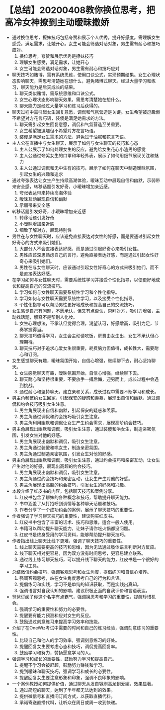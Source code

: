 # 【总结】20200408教你换位思考，把高冷女神撩到主动暧昧撒娇

-   通过换位思考，撩妹技巧包括夸赞和展示个人优秀，提升好感度。需理解女生感受，满足需求，让她开心。女生可能会筛选对话对象，男生需有耐心和技巧应对。
    1.  换位思考，夸赞和展示优秀是撩妹技巧
    2.  理解女生感受，满足需求，让她开心
    3.  女生可能会筛选对话对象，男生需有耐心和技巧应对
-   聊天技巧如赌博，需有系统思维，使用口诀公式，实现预期结果。女生心理状态影响聊天，需思考清楚她在想什么，避免赌博式聊天。经过大量学习和练习，聊天能力是后天成长的结果。
    1.  聊天类似赌博，需系统思维和口诀公式。
    2.  女生心理状态影响聊天效果，需思考清楚她在想什么。
    3.  聊天能力是经过大量学习和练习后获得的。
-   聊天过程中需引起女生回复意愿，调侃和气氛营造是关键。女生希望被逗趣但不希望对方花言巧语，装傻是满足她需求的方法。
    1.  聊天需引起女生回复意愿，调侃和气氛营造至关重要。
    2.  女生希望被逗趣但不希望对方花言巧语。
    3.  装傻是满足女生需求的方法，避免过于油腻和花言巧语。
-   主人公在直播中与女生聊天，展示了如何与女生聊天的技巧和心态
    1.  主人公展示了如何处理女生的反应，避免给女生花心小渣男的感觉
    2.  主人公通过夸奖女生的口罩和年轻外表，展示了如何用细节展现关注和魅力
    3.  主人公通过调侃和无中生有的技巧，展示了如何在聊天中制造暧昧氛围，引起女生的兴趣和追求
-   通过夸张表达让女生产生持续高潮体验，暧昧互动中展现自信和幽默，示弱带来安全感，转移话题引发好奇，小暧昧增加亲近感。
    1.  夸张表达带来持续高潮体验
    2.  暧昧互动展现自信和幽默
    3.  示弱带来安全感
-   转移话题引发好奇，小暧昧增加亲近感
    1.  转移话题引发好奇
    2.  小暧昧增加亲近感
    3.  细致了解对方，展现特别性
-   男性在与女性聊天时，应该避免直接表达对女性的好感，而是要通过引起女性好奇心的方式来吸引她们。
    1.  大部分人不会直接表达好感，而是通过引起好奇心来吸引女性。
    2.  男性应该深思熟虑自己的言行，避免直接表达好感，而是通过引起女性好奇心来吸引她们。
    3.  男性在与女性聊天时，应该通过引起女性好奇心的方式来吸引她们，而不是直接表达好感。
-   在学习如何与女性聊天时，需要系统性学习并接受个性化指导，以便更好地成长和提高自己的交流技巧。
    1.  学习如何与女性聊天需要系统性学习和个性化指导。
    2.  学习如何与女性聊天需要系统性学习，以及接受个性化指导。
    3.  个性化指导可以帮助男性更好地成长和提高自己的交流技巧。
-   女生感觉自己有问题，不愿承认，但又有点否认，崇拜对方，吸引力增强，主动找话题，解释不是帮别人化妆。
    1.  女生心理想法，不承认但觉得合理，渴望认可，好感增高，吸引力足，节奏掌握得当。
    2.  聊天技巧值得学习，女生会主动请吃饭，房费由女生出，女生不承认但心理期待。
    3.  聊天技巧对于追求心爱女生很重要，耗费脑力但值得，成长性大，需要耐心和订阅。
-   女生感觉聊天有趣，暧昧氛围开始，自信心增强，继续聊下去，耐心坚持聊天。
    1.  女生感觉聊天有趣，暧昧氛围开始，自信心增强，继续聊下去。
    2.  聊天耐心和坚持很重要，不要放手一搏后悔，迎男而上，成长过程中会遇到挑战。
    3.  通过耐心和坚持聊天，建立亲和关系，成长过程中需要不断学习和成长。
-   男主角频繁约女生回家，引起保安的疑惑和羡慕，展现出自信和幽默，通过调侃和约会技巧吸引女生注意。
    1.  男主角展现出自信和幽默，引起保安的疑惑和羡慕。
    2.  男主角通过调侃和约会技巧吸引女生注意。
    3.  男主角利用幽默和调侃让女生产生约会需求，展现高阶约会技巧。
-   男主角展现出幽默和调侃，吸引女生注意，通过装傻和哄女生，制造亲密氛围，引发女生对他的好感。
    1.  男主角展现出幽默和调侃，吸引女生注意。
    2.  男主角通过装傻和哄女生，制造亲密氛围。
    3.  男主角通过制造亲密氛围，引发女生对他的好感。
-   男主角展现出幽默和调侃，吸引女生注意，通过约会技巧和亲密互动，让女生产生对他的好感，展现出高超的约会技巧。
    1.  男主角展现出幽默和调侃，吸引女生注意。
    2.  男主角通过约会技巧和亲密互动，让女生产生对他的好感。
    3.  男主角展现出高超的约会技巧，引发女生的好感和兴趣。
-   本段介绍了红皮书的内容，包括聊天技巧和案例分享。
    1.  红皮书包含了聊妹的各种概念和技巧，帮助提升聊天能力。
    2.  书中涵盖了从打招呼到调情等各种聊天话题和技巧。
    3.  作者分享了一个成功约会的案例，展示了聊天技巧的重要性。
-   作者强调了学习聊天技巧的重要性，建议购买红皮书。
    1.  红皮书中包含了丰富的话术、技巧和思维，适合一般人使用。
    2.  书籍可以帮助提升聊天能力，让妹子请你吃火锅都没问题。
    3.  红皮书是终身受用的学习资料，能够帮助提升聊天技巧。
-   作者指出线上聊天比线下更难，强调了聊天技巧的重要性。
    1.  线上聊天需要更高的技巧和思维，因为无法通过肢体语言判断对方反应。
    2.  线下聊天相对更容易，因为双方没有时间思考，更容易建立联系。
    3.  通过线上练习聊天技巧，可以提升线下聊天的能力，红皮书是一个很好的学习工具。
-   总结微信约会技巧，强调客观思考和女生角度，提倡练习和自信心培养。
    1.  强调客观思考，站在女生角度思考自己的行为和言语。
    2.  提倡练习和实践，学习不是单纯的知识获取，而是实践出真知。
    3.  强调语言对自我认知的影响，建议积极正面的自我评价和言语表达。
-   爸爸订阅了你这个名字有点霸气，强调换思考和学习的重要性，提醒珍惜机会。
    1.  强调学习的重要性和努力的必要性。
    2.  提醒要有能力预测和应对女生的反应。
    3.  鼓励通过刻意练习来提高学习效率和技能。
-   介绍了在OneWiz考试中需要的时间和自己的练习经验，强调刻意练习的重要性。
    1.  比较自己和他人的学习效率，强调刻意练习的好处。
    2.  提醒回复女生要考虑心态和技巧，调侃提高回复率。
    3.  鼓励学习和努力，赞扬愿意学习的人。
-   强调学习和成长的重要性，鼓励努力学习和提高自己。
    1.  提醒不学习会被赶超，鼓励努力赚钱和学习。
    2.  提到暧昧和聊天技巧，强调学习和成长的必要性。
    3.  提醒回复女生要注意形象和印象，强调不良印象的影响。
-   一个案例教授如何提供价值，通过聊天从发自容刷高龙到爱媚，效果显著。
    1.  通过简短的聊天，达到了半年都无法达到的效果。
    2.  提供微信号和直播间订阅方式，以获取直播代料。
    3.  承诺寄送直播代料，让听众在周日或周一收到快递。
